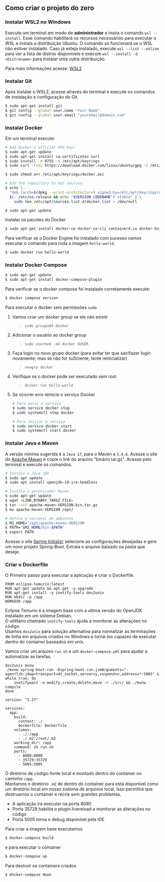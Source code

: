 ## Como criar o projeto do zero

### Instalar WSL2 no Windows

Execute um terminal em modo de **administrador** e insira o comando `wsl --install`.
Esse comando habilitará os recursos necessários para executar o WSL e instala a distribuição Ubuntu.
O comando só funcionará se o WSL não estiver instalado. Caso já esteja instalado, execute `wsl --list --online` para ver a lista de distros disponíveis e execute `wsl --install -d <Distroname>` para instalar uma outra distribuição.

Para mais informações acesse: [WSL2](https://learn.microsoft.com/pt-br/windows/wsl/install)

### Instalar Git

Após instalar o WSL2, acesse através do terminal e execute os comandos de instalação e configuração do Git.

```bash
$ sudo apt-get install git
$ git config --global user.name "Your Name"
$ git config --global user.email "youremail@domain.com"
```

### Instalar Docker

Em um terminal execute:

```bash
# Add Docker's official GPG key:
$ sudo apt-get update
$ sudo apt-get install ca-certificates curl
$ sudo install -m 0755 -d /etc/apt/keyrings
$ sudo curl -fsSL https://download.docker.com/linux/ubuntu/gpg -o /etc/apt/keyrings/docker.asc

$ sudo chmod a+r /etc/apt/keyrings/docker.asc

# Add the repository to Apt sources:
$ echo \
  "deb [arch=$(dpkg --print-architecture) signed-by=/etc/apt/keyrings/docker.asc] https://download.docker.com/linux/ubuntu \
  $(. /etc/os-release && echo "$VERSION_CODENAME") stable" | \
    sudo tee /etc/apt/sources.list.d/docker.list > /dev/null

$ sudo apt-get update
```

Instalar os pacotes do Docker

```bash
$ sudo apt-get install docker-ce docker-ce-cli containerd.io docker-buildx-plugin docker-compose-plugin
```

Para verificar se o Docker Engine foi instalado com sucesso vamos executar o comando para roda a imagem `hello-world`.

```bash
$ sudo docker run hello-world
```

### Instalar Docker Compose

```bash
$ sudo apt-get update
$ sudo apt-get install docker-compose-plugin
```

Para verificar se o docker compose foi instalado corretamente execute:

```bash
$ docker compose version
```

Para executar o docker sem permissões `sudo`

1. Vamos criar um docker group se ele não existir
   > `sudo groupadd docker`
2. Adicionar o usuário ao docker group
   > `sudo usermod -aG docker $USER`
3. Faça login no novo grupo docker (para evitar ter que sair/fazer login novamente; mas se não for suficiente, tente reinicializar)
   > `newgrp docker`
4. Verifique se o docker pode ser executado sem root
   > `docker run hello-world`
5. Se ocorrer erro reinicie o serviço Docker

   ```bash
   # Para parar o serviço
   $ sudo service docker stop
   $ sudo systemctl stop docker

   # Para iniciar o serviço
   $ sudo service docker start
   $ sudo systemctl start docker
   ```

### Instalar Java e Maven

A versão minima sugerida é a `Java 17`, para o Maven a `3.9.6`. Acesse o site do [Apache Maven](https://maven.apache.org/download.cgi) e copie o link do arquivo "binário tar.gz". Acesse pelo terminal e execute os comandos.

```bash
# Instala o Java JDK
$ sudo apt update
$ sudo apt install openjdk-19-jre-headless

# Instala o gerenciador Maven
$ sudo apt-get update
$ wget <LINK_BYNARY_TARGZ_FILE>
$ tar -xvf apache-maven-VERSION-bin.tar.gz
$ mv apache-maven-VERSION /opt/

# Define a variável de ambiente
$ M2_HOME='/opt/apache-maven-VERSION'
$ PATH="$M2_HOME/bin:$PATH"
$ export PATH
```

Acesse o site [Spring Initializr](https://start.spring.io/) selecione as configurações desejadas e gere um novo projeto Spring-Boot. Extraia o arquivo baixado na pasta que deseje.

### Criar o Dockerfile

O Primeiro passo para executar a aplicação é criar o Dockerfile.

```
FROM eclipse-temurin:latest
RUN apt-get update && apt-get -y upgrade
RUN apt-get install -y inotify-tools dos2unix
RUN mkdir -p /app
WORKDIR /app
```

Eclipse Temurin é a imagem base com a ultima versão do OpenJDK instalado em um sistema Debian.
<br> O utilitário chamado `inotify-tools` ajuda a monitorar as alterações no código.
<br> Usamos `dos2unix` para solução alternativa para normalizar as terminações de linha em arquivos criados no Windows e torná-los capazes de executar dentro do container baseados em unix.

Vamos criar um arquivo `run.sh` e um `docker-compose.yml` para ajudar a automatizar as tarefas.

```
dos2unix mvnw
./mvnw spring-boot:run -Dspring-boot.run.jvmArguments="-agentlib:jdwp=transport=dt_socket,server=y,suspend=n,address=*:5005" &
while true; do
    inotifywait -e modify,create,delete,move -r ./src/ && ./mvnw compile
done
```

```
version: "2.27"

services:
  app:
    build:
      context: ./
      dockerfile: Dockerfile
    volumes:
      - ./:/app
      - ./.m2:/root/.m2
    working_dir: /app
    command: sh run.sh
    ports:
      - 8080:8080
      - 35729:35729
      - 5005:5005
```

O diretório de código-fonte local é montado dentro do container no caminho `/app`.
<br> Montamos o diretório `.m2` de dentro do container para está disponível como um diretório local em nosso sistema de arquivos local. Isso permitirá que destruamos o container e recrie sem grandes problemas.

- A aplicação irá executar na porta 8080
- Porta 35729 habilita o plugin livereload a monitorar as alterações no código
- Porta 5005 torna o debug disponível pela IDE

Para criar a imagem base executamos

```bash
$ docker-compose build
```

e para executar o container

```bash
$ docker-compose up
```

Para destruir os containers criados

```bash
$ docker-compose down
```
